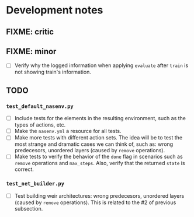 # Development notes

## FIXME: critic

## FIXME: minor

- [ ] Verify why the logged information when applying `evaluate` after `train` is not showing train's information.

## TODO

### `test_default_nasenv.py`

- [ ] Include tests for the elements in the resulting environment, such as the types of actions, etc.
- [ ] Make the `nasenv.yml` a resource for all tests.
- [ ] Make more tests with different action sets. The idea will be to test the most strange and dramatic cases we can think of, such as: wrong predecesors, unordered layers (caused by `remove` operations).
- [ ] Make tests to verify the behavior of the `done` flag in scenarios such as `remove` operations and `max_steps`. Also, verify that the returned `state` is correct.

### `test_net_builder.py`
- [ ] Test building weir architectures: wrong predecesors, unordered layers (caused by `remove` operations). This is related to the #2 of previous subsection.

